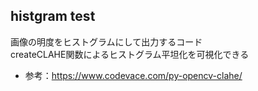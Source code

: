 ## histgram test

画像の明度をヒストグラムにして出力するコード  
createCLAHE関数によるヒストグラム平坦化を可視化できる
- 参考：https://www.codevace.com/py-opencv-clahe/